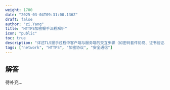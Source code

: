 ```yaml
---
weight: 1700
date: "2025-03-04T09:31:00.136Z"
draft: false
author: "zi.Yang"
title: "HTTPS加密握手流程解析"
icon: "public"
toc: true
description: "详述TLS握手过程中客户端与服务端的交互步骤（如密码套件协商、证书验证、密钥交换等），说明前向安全性（Forward Secrecy）在DH密钥交换中的实现原理。"
tags: ["network", "HTTPS", "加密协议", "安全通信"]
---
```


## 解答

待补充...
